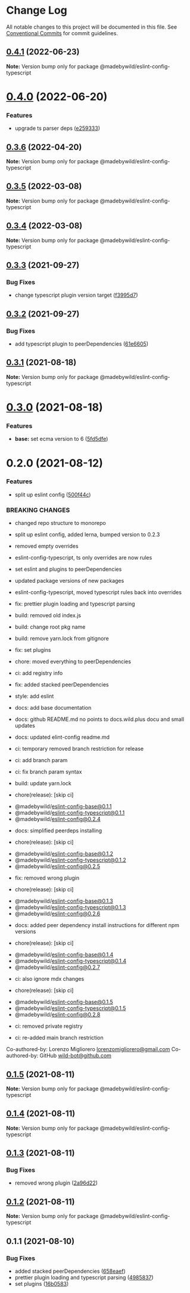 # Change Log

All notable changes to this project will be documented in this file.
See [Conventional Commits](https://conventionalcommits.org) for commit guidelines.

## [0.4.1](https://github.com/madebywild/eslint-config/compare/@madebywild/eslint-config-typescript@0.4.0...@madebywild/eslint-config-typescript@0.4.1) (2022-06-23)

**Note:** Version bump only for package @madebywild/eslint-config-typescript





# [0.4.0](https://github.com/madebywild/eslint-config/compare/@madebywild/eslint-config-typescript@0.3.6...@madebywild/eslint-config-typescript@0.4.0) (2022-06-20)


### Features

* upgrade ts parser deps ([e259333](https://github.com/madebywild/eslint-config/commit/e2593333e48517bb7c2307ebc397b27c490ac9da))





## [0.3.6](https://github.com/madebywild/eslint-config/compare/@madebywild/eslint-config-typescript@0.3.5...@madebywild/eslint-config-typescript@0.3.6) (2022-04-20)

**Note:** Version bump only for package @madebywild/eslint-config-typescript





## [0.3.5](https://github.com/madebywild/eslint-config/compare/@madebywild/eslint-config-typescript@0.3.4...@madebywild/eslint-config-typescript@0.3.5) (2022-03-08)

**Note:** Version bump only for package @madebywild/eslint-config-typescript





## [0.3.4](https://github.com/madebywild/eslint-config/compare/@madebywild/eslint-config-typescript@0.3.3...@madebywild/eslint-config-typescript@0.3.4) (2022-03-08)

**Note:** Version bump only for package @madebywild/eslint-config-typescript





## [0.3.3](https://github.com/madebywild/eslint-config/compare/@madebywild/eslint-config-typescript@0.3.2...@madebywild/eslint-config-typescript@0.3.3) (2021-09-27)


### Bug Fixes

* change typescript plugin version target ([f3995d7](https://github.com/madebywild/eslint-config/commit/f3995d7b88f3f31fb0ab96f8bdfbac05025a05dc))





## [0.3.2](https://github.com/madebywild/eslint-config/compare/@madebywild/eslint-config-typescript@0.3.1...@madebywild/eslint-config-typescript@0.3.2) (2021-09-27)


### Bug Fixes

* add typescript plugin to peerDependencies ([61e6605](https://github.com/madebywild/eslint-config/commit/61e66057f579ce7e1f7ef76bdcb4808843ba2f48))





## [0.3.1](https://github.com/madebywild/eslint-config/compare/@madebywild/eslint-config-typescript@0.3.0...@madebywild/eslint-config-typescript@0.3.1) (2021-08-18)

**Note:** Version bump only for package @madebywild/eslint-config-typescript





# [0.3.0](https://github.com/madebywild/eslint-config/compare/@madebywild/eslint-config-typescript@0.2.0...@madebywild/eslint-config-typescript@0.3.0) (2021-08-18)


### Features

* **base:** set ecma version to 6 ([5fd5dfe](https://github.com/madebywild/eslint-config/commit/5fd5dfe0c13aa449fb3312674e908828db5c7395))





# 0.2.0 (2021-08-12)


### Features

* split up eslint config ([500f44c](https://github.com/madebywild/eslint-config/commit/500f44c98568e5313801bf806b06eb70940d36b3))


### BREAKING CHANGES

* changed repo structure to monorepo

* split up eslint config, added lerna, bumped version to 0.2.3

* removed empty overrides

* eslint-config-typescript, ts only overrides are now rules

* set eslint and plugins to peerDependencies

* updated package versions of new packages

* eslint-config-typescript, moved typescript rules back into overrides

* fix: prettier plugin loading and typescript parsing

* build: removed old index.js

* build: change root pkg name

* build: remove yarn.lock from gitignore

* fix: set plugins

* chore: moved everything to peerDependencies

* ci: add registry info

* fix: added stacked peerDependencies

* style: add eslint

* docs: add base documentation

* docs: github README.md no points to docs.wild.plus docu and small updates

* docs: updated elint-config readme.md

* ci: temporary removed branch restriction for release

* ci: add branch param

* ci: fix branch param syntax

* build: update yarn.lock

* chore(release): [skip ci]

 - @madebywild/eslint-config-base@0.1.1
 - @madebywild/eslint-config-typescript@0.1.1
 - @madebywild/eslint-config@0.2.4

* docs: simplified peerdeps installing

* chore(release): [skip ci]

 - @madebywild/eslint-config-base@0.1.2
 - @madebywild/eslint-config-typescript@0.1.2
 - @madebywild/eslint-config@0.2.5

* fix: removed wrong plugin

* chore(release): [skip ci]

 - @madebywild/eslint-config-base@0.1.3
 - @madebywild/eslint-config-typescript@0.1.3
 - @madebywild/eslint-config@0.2.6

* docs: added peer dependency install instructions for different npm versions

* chore(release): [skip ci]

 - @madebywild/eslint-config-base@0.1.4
 - @madebywild/eslint-config-typescript@0.1.4
 - @madebywild/eslint-config@0.2.7

* ci: also ignore mdx changes

* chore(release): [skip ci]

 - @madebywild/eslint-config-base@0.1.5
 - @madebywild/eslint-config-typescript@0.1.5
 - @madebywild/eslint-config@0.2.8

* ci: removed private registry

* ci: re-added main branch restriction

Co-authored-by: Lorenzo Migliorero <lorenzomigliorero@gmail.com>
Co-authored-by: GitHub <wild-bot@github.com>





## [0.1.5](https://github.com/madebywild/eslint-config/compare/@madebywild/eslint-config-typescript@0.1.4...@madebywild/eslint-config-typescript@0.1.5) (2021-08-11)

**Note:** Version bump only for package @madebywild/eslint-config-typescript





## [0.1.4](https://github.com/madebywild/eslint-config/compare/@madebywild/eslint-config-typescript@0.1.3...@madebywild/eslint-config-typescript@0.1.4) (2021-08-11)

**Note:** Version bump only for package @madebywild/eslint-config-typescript





## [0.1.3](https://github.com/madebywild/eslint-config/compare/@madebywild/eslint-config-typescript@0.1.2...@madebywild/eslint-config-typescript@0.1.3) (2021-08-11)


### Bug Fixes

* removed wrong plugin ([2a96d22](https://github.com/madebywild/eslint-config/commit/2a96d22e33531a980919b4cc9587a5833681fb5b))





## [0.1.2](https://github.com/madebywild/eslint-config/compare/@madebywild/eslint-config-typescript@0.1.1...@madebywild/eslint-config-typescript@0.1.2) (2021-08-11)

**Note:** Version bump only for package @madebywild/eslint-config-typescript





## 0.1.1 (2021-08-10)


### Bug Fixes

* added stacked peerDependencies ([658eaef](https://github.com/madebywild/eslint-config/commit/658eaef29cc4b0f3d4b9d1529cec38d318effe71))
* prettier plugin loading and typescript parsing ([4985837](https://github.com/madebywild/eslint-config/commit/49858376ee32a25e390dbfa58bb3fa5838a3d467))
* set plugins ([16b0583](https://github.com/madebywild/eslint-config/commit/16b058323d37ea6efc609dbf2ccb028874e6f965))
